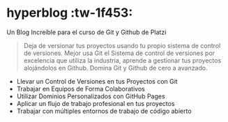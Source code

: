 # hyperblog :tw-1f453:
Un Blog Increíble para el curso de Git y Github de Platzi

>Deja de versionar tus proyectos usando tu propio sistema de control de versiones. Mejor usa Git el Sistema de control de versiones por excelencia que utiliza la industria, aprende a gestionar tus proyectos alojándolos en Github. Domina Git y Github de cero a avanzado.

- Llevar un Control de Versiones en tus Proyectos con Git
- Trabajar en Equipos de Forma Colaborativos
- Utilizar Dominios Personalizados con GitHub Pages
- Aplicar un flujo de trabajo profesional en tus proyectos
- Trabajar con múltiples entornos de trabajo de código abierto
